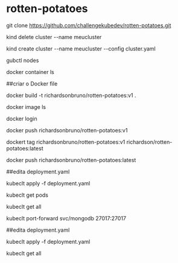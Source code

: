 # rotten-potatoes


git clone https://github.com/challengekubedev/rotten-potatoes.git

kind delete cluster --name meucluster

kind create cluster --name meucluster --config cluster.yaml

gubctl nodes

docker container ls

##criar o Docker file

docker build -t richardsonbruno/rotten-potatoes:v1 . 

docker image ls

docker login

docker push richardsonbruno/rotten-potatoes:v1

dockert tag richardsonbruno/rotten-potatoes:v1 richardson/rotten-potatoes:latest

docker push richardsonbruno/rotten-potatoes:latest

##edita deployment.yaml

kubeclt apply -f deployment.yaml

kubeclt get pods

kubeclt get all

kubeclt port-forward	svc/mongodb 27017:27017

##edita deployment.yaml

kubeclt apply -f deployment.yaml

kubeclt get all
